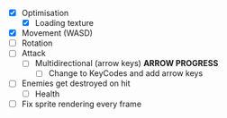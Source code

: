 - [x] Optimisation
  - [x] Loading texture
- [x] Movement (WASD)
- [ ] Rotation
- [ ] Attack
  - [ ] Multidirectional (arrow keys) **ARROW PROGRESS**
    - [ ] Change to KeyCodes and add arrow keys
- [ ] Enemies get destroyed on hit
  - [ ] Health
- [ ] Fix sprite rendering every frame